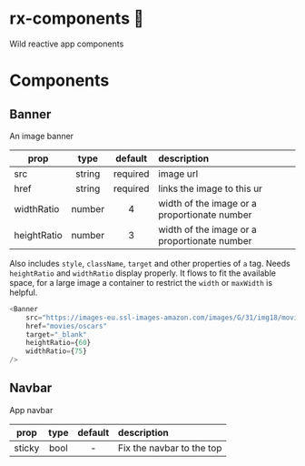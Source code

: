 # rx-components 🤘

Wild reactive app components

# Components

## Banner

An image banner

| prop        |  type  | default  | description                                  |
| ----------- | :----: | :------: | :------------------------------------------- |
| src         | string | required | image url                                    |
| href        | string | required | links the image to this ur                   |
| widthRatio  | number |    4     | width of the image or a proportionate number |
| heightRatio | number |    3     | width of the image or a proportionate number |

Also includes `style`, `className`, `target` and other properties of `a` tag. Needs `heightRatio` and `widthRatio` display properly. It flows to fit the available space, for a large image a container to restrict the `width` or `maxWidth` is helpful.

```js
<Banner
	src="https://images-eu.ssl-images-amazon.com/images/G/31/img18/movies/1103933_750x600_gps_cn_qifq.jpg"
	href="movies/oscars"
	target="_blank"
	heightRatio={60}
	widthRatio={75}
/>
```

## Navbar

App navbar

| prop   | type | default | description               |
| ------ | :--: | :-----: | :------------------------ |
| sticky | bool |    -    | Fix the navbar to the top |

